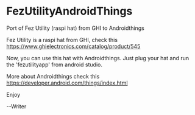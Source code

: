 # FezUtilityAndroidThings
Port of Fez Utility (raspi hat) from GHI to Androidthings


Fez Utility is a raspi hat from GHI, check this https://www.ghielectronics.com/catalog/product/545

Now, you can use this hat with Androidthings. Just plug your hat and run the 'fezutilityapp' from android studio. 

More about Androidthings check this https://developer.android.com/things/index.html

Enjoy

--Writer
